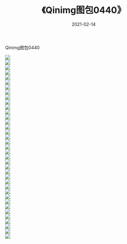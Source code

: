 ﻿---
layout: post
title:  《Qinimg图包0440》
date:   2021-02-14
img: http://imgx.orgx.ga/Qinimg图包/Qinimg图包0440/000.jpg
categories: [美女, 清纯, 唯美]
---

Qinimg图包0440

 ![](http://imgx.orgx.ga/Qinimg图包/Qinimg图包0440/001.jpg) <br>![](http://imgx.orgx.ga/Qinimg图包/Qinimg图包0440/002.jpg) <br>![](http://imgx.orgx.ga/Qinimg图包/Qinimg图包0440/003.jpg) <br>![](http://imgx.orgx.ga/Qinimg图包/Qinimg图包0440/004.jpg) <br>![](http://imgx.orgx.ga/Qinimg图包/Qinimg图包0440/005.jpg) <br>![](http://imgx.orgx.ga/Qinimg图包/Qinimg图包0440/006.jpg) <br>![](http://imgx.orgx.ga/Qinimg图包/Qinimg图包0440/007.jpg) <br>![](http://imgx.orgx.ga/Qinimg图包/Qinimg图包0440/008.jpg) <br>![](http://imgx.orgx.ga/Qinimg图包/Qinimg图包0440/009.jpg) <br>![](http://imgx.orgx.ga/Qinimg图包/Qinimg图包0440/010.jpg) <br>![](http://imgx.orgx.ga/Qinimg图包/Qinimg图包0440/011.jpg) <br>![](http://imgx.orgx.ga/Qinimg图包/Qinimg图包0440/012.jpg) <br>![](http://imgx.orgx.ga/Qinimg图包/Qinimg图包0440/013.jpg) <br>![](http://imgx.orgx.ga/Qinimg图包/Qinimg图包0440/014.jpg) <br>![](http://imgx.orgx.ga/Qinimg图包/Qinimg图包0440/015.jpg) <br>![](http://imgx.orgx.ga/Qinimg图包/Qinimg图包0440/016.jpg) <br>![](http://imgx.orgx.ga/Qinimg图包/Qinimg图包0440/017.jpg) <br>![](http://imgx.orgx.ga/Qinimg图包/Qinimg图包0440/018.jpg) <br>![](http://imgx.orgx.ga/Qinimg图包/Qinimg图包0440/019.jpg) <br>![](http://imgx.orgx.ga/Qinimg图包/Qinimg图包0440/020.jpg) <br>![](http://imgx.orgx.ga/Qinimg图包/Qinimg图包0440/021.jpg) <br>![](http://imgx.orgx.ga/Qinimg图包/Qinimg图包0440/022.jpg) <br>![](http://imgx.orgx.ga/Qinimg图包/Qinimg图包0440/023.jpg) <br>![](http://imgx.orgx.ga/Qinimg图包/Qinimg图包0440/024.jpg) <br>![](http://imgx.orgx.ga/Qinimg图包/Qinimg图包0440/025.jpg) <br>![](http://imgx.orgx.ga/Qinimg图包/Qinimg图包0440/026.jpg) <br>![](http://imgx.orgx.ga/Qinimg图包/Qinimg图包0440/027.jpg) <br>![](http://imgx.orgx.ga/Qinimg图包/Qinimg图包0440/028.jpg) <br>![](http://imgx.orgx.ga/Qinimg图包/Qinimg图包0440/029.jpg) <br>![](http://imgx.orgx.ga/Qinimg图包/Qinimg图包0440/030.jpg) <br>![](http://imgx.orgx.ga/Qinimg图包/Qinimg图包0440/031.jpg) <br>![](http://imgx.orgx.ga/Qinimg图包/Qinimg图包0440/032.jpg) <br>![](http://imgx.orgx.ga/Qinimg图包/Qinimg图包0440/033.jpg) <br>![](http://imgx.orgx.ga/Qinimg图包/Qinimg图包0440/034.jpg) <br>![](http://imgx.orgx.ga/Qinimg图包/Qinimg图包0440/035.jpg) <br>![](http://imgx.orgx.ga/Qinimg图包/Qinimg图包0440/036.jpg) <br>![](http://imgx.orgx.ga/Qinimg图包/Qinimg图包0440/037.jpg) <br>